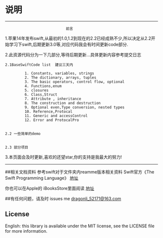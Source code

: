 
# 说明
*****************************************************************************
								前言 
								
1.苹果14年发布swift,从最初的1.0,1.2到现在的2.2已经成熟不少,所以决定从2.2开始学习下swift,后期更新3.0等,对应代码我会有时间更新code部分.

2.此资源代码分为一下几部分,等待后期更新...具体更新内容参考提交日志

	2.1BaseSwiftCode list  建议三天内
	
			 1. Constants, variables, strings
			 2. The dictionary, arrays, tuples
			 3. The basic operators, control flow, optional
			 4. Functions,enum
			 5. closures
			 6. Class,Struct 
			 7. Attribute , inheritance
			 8. The construction and destruction
			 9. Optional even,Type conversion, nested types
			 10. Reference,Protocal
			 11. Generic and accessControl
			 12. Error and ProtocalPro

			 
	2.2 一些简单的demo
	
	
	2.3 部分项目


3.本页面会及时更新,喜欢的还望star,你的支持是我最大的努力!

*****************************************************************************

##相关文档资料
			参考swift对于文件夹内reamme版本相关资料
Swift官方《The Swift Programming Language》
[地址](https://swift.org/documentation/#the-swift-programming-language )

你也可以在Apple的 iBooksStore里面阅读
[地址](https://itunes.apple.com/us/book/the-swift-programming-language/id1002622538?mt=11)


##有任何问题，请及时 issues me 
 <dragonli_52171@163.com>   
 
## License

English: this library is available under the MIT license, see the LICENSE file for more information.   


